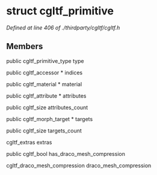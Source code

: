 # struct cgltf_primitive

*Defined at line 406 of ./thirdparty/cgltf/cgltf.h*

## Members

public cgltf_primitive_type type

public cgltf_accessor * indices

public cgltf_material * material

public cgltf_attribute * attributes

public cgltf_size attributes_count

public cgltf_morph_target * targets

public cgltf_size targets_count

cgltf_extras extras

public cgltf_bool has_draco_mesh_compression

cgltf_draco_mesh_compression draco_mesh_compression



